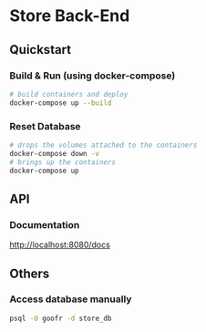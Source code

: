 # Store Back-End

## Quickstart

### Build & Run (using docker-compose)

```bash
# build containers and deploy
docker-compose up --build
```

### Reset Database

```bash
# drops the volumes attached to the containers
docker-compose down -v
# brings up the containers
docker-compose up
```

## API

### Documentation

[http://localhost:8080/docs](http://localhost:8080/docs)

## Others

### Access database manually

```bash
psql -U goofr -d store_db
```

